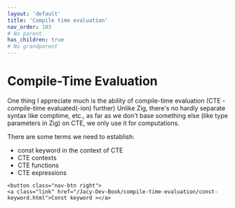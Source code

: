```yaml
---
layout: 'default'
title: 'Compile time evaluation'
nav_order: 103
# No parent
has_children: true
# No grandparent
---
```


# Compile-Time Evaluation

One thing I appreciate much is the ability of compile-time evaluation (CTE - compile-time evaluated(-ion) further)
Unlike Zig, there's no hardly separate syntax like <span class="inline-code highlight-jc hljs">comptime</span>, etc., as far as we don't base something else (like type
parameters in Zig) on CTE, we only use it for computations.

There are some terms we need to establish:

* <span class="inline-code highlight-jc hljs"><span class="hljs-keyword">const</span></span> keyword in the context of CTE
* CTE contexts
* CTE functions
* CTE expressions
<div class="nav-btn-block">
    
    <button class="nav-btn right">
    <a class="link" href="/Jacy-Dev-Book/compile-time-evaluation/const-keyword.html">Const keyword ></a>
</button>

</div>

